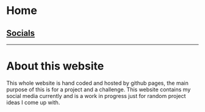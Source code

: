 # Home
## [Socials](socials)
---------------
# About this website
This whole website is hand coded and hosted by github pages, the main purpose of this is for a project and a challenge.
This website contains my social media currently and is a work in progress just for random project ideas I come up with.

